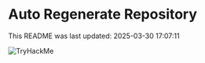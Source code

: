 # Auto Regenerate Repository

This README was last updated: 2025-03-30 17:07:11

 ![TryHackMe](https://tryhackme.com/badge/533634)
